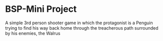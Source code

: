 # BSP-Mini Project
 A simple 3rd person shooter game in which the protagonist is a Penguin trying to find his way back home through the treacherous path surrounded by his enemies, the Walrus
